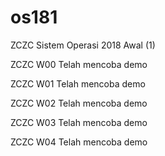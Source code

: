 # os181
ZCZC Sistem Operasi 2018 Awal (1)

ZCZC W00 Telah mencoba demo 

ZCZC W01 Telah mencoba demo

ZCZC W02 Telah mencoba demo

ZCZC W03 Telah mencoba demo

ZCZC W04 Telah mencoba demo
